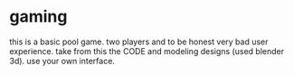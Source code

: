 # gaming
this is a basic pool game. two players and to be honest very bad user experience. 
take from this the CODE and modeling designs (used blender 3d). use your own interface.
